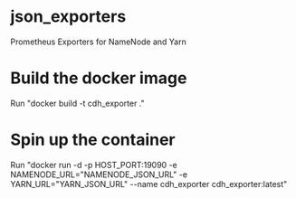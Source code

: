 # json_exporters
Prometheus Exporters for NameNode and Yarn

# Build the docker image
Run "docker build -t cdh_exporter ."

# Spin up the container
Run "docker run -d -p HOST_PORT:19090 -e NAMENODE_URL="NAMENODE_JSON_URL" -e YARN_URL="YARN_JSON_URL" --name cdh_exporter cdh_exporter:latest"
